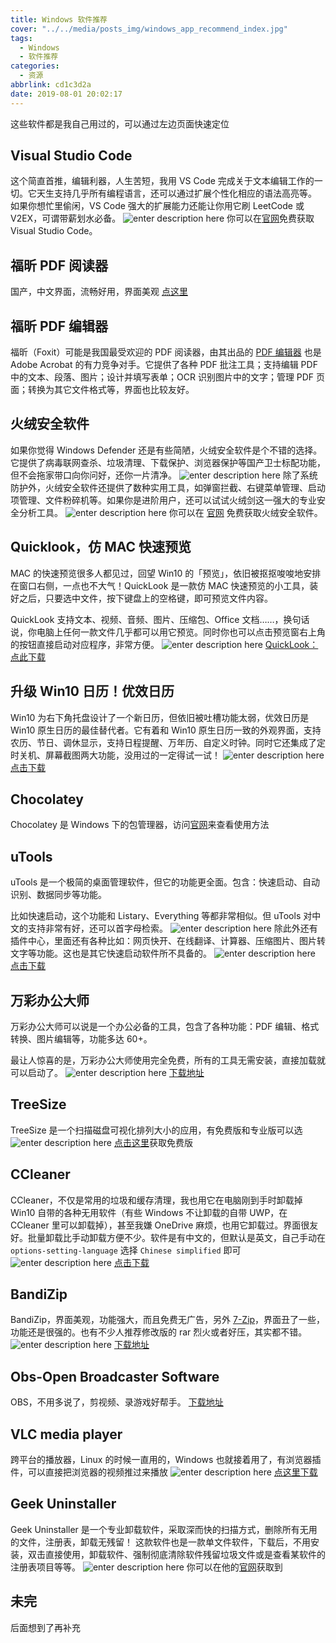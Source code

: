 ```yaml
---
title: Windows 软件推荐
cover: "../../media/posts_img/windows_app_recommend_index.jpg"
tags:
  - Windows
  - 软件推荐
categories:
  - 资源
abbrlink: cd1c3d2a
date: 2019-08-01 20:02:17
---
```


这些软件都是我自己用过的，可以通过左边页面快速定位

## Visual Studio Code

这个简直首推，编辑利器，人生苦短，我用 VS Code 完成关于文本编辑工作的一切。它天生支持几乎所有编程语言，还可以通过扩展个性化相应的语法高亮等。
如果你想忙里偷闲，VS Code 强大的扩展能力还能让你用它刷 LeetCode 或 V2EX，可谓带薪划水必备。
![enter description here](../../media/article_img/windows_app_recommend/1.png)
你可以在[官网](https://code.visualstudio.com/)免费获取 Visual Studio Code。

## 福昕 PDF 阅读器

国产，中文界面，流畅好用，界面美观
[点这里](https://www.foxitsoftware.cn/)

## 福昕 PDF 编辑器

福昕（Foxit）可能是我国最受欢迎的 PDF 阅读器，由其出品的 [PDF 编辑器](https://www.foxitsoftware.cn/pdf-editor/) 也是 Adobe Acrobat 的有力竞争对手。它提供了各种 PDF 批注工具；支持编辑 PDF 中的文本、段落、图片；设计并填写表单；OCR 识别图片中的文字；管理 PDF 页面；转换为其它文件格式等，界面也比较友好。

## 火绒安全软件

如果你觉得 Windows Defender 还是有些简陋，火绒安全软件是个不错的选择。它提供了病毒联网查杀、垃圾清理、下载保护、浏览器保护等国产卫士标配功能，但不会拖家带口向你问好，还你一片清净。
![enter description here](../../media/article_img/windows_app_recommend/2.png)
除了系统防护外，火绒安全软件还提供了数种实用工具，如弹窗拦截、右键菜单管理、启动项管理、文件粉碎机等。如果你是进阶用户，还可以试试火绒剑这一强大的专业安全分析工具。
![enter description here](../../media/article_img/windows_app_recommend/3.png)
你可以在 [官网](https://www.huorong.cn/) 免费获取火绒安全软件。

## Quicklook，仿 MAC 快速预览

MAC 的快速预览很多人都见过，回望 Win10 的「预览」，依旧被抠抠唆唆地安排在窗口右侧，一点也不大气！QuickLook 是一款仿 MAC 快速预览的小工具，装好之后，只要选中文件，按下键盘上的空格键，即可预览文件内容。

QuickLook 支持文本、视频、音频、图片、压缩包、Office 文档……，换句话说，你电脑上任何一款文件几乎都可以用它预览。同时你也可以点击预览窗右上角的按钮直接启动对应程序，非常方便。
![enter description here](../../media/article_img/windows_app_recommend/4.png)
[QuickLook：点此下载](http://dl.pconline.com.cn/download/1115319.html)

## 升级 Win10 日历！优效日历

Win10 为右下角托盘设计了一个新日历，但依旧被吐槽功能太弱，优效日历是 Win10 原生日历的最佳替代者。它有着和 Win10 原生日历一致的外观界面，支持农历、节日、调休显示，支持日程提醒、万年历、自定义时钟。同时它还集成了定时关机、屏幕截图两大功能，没用过的一定得试一试！
![enter description here](../../media/article_img/windows_app_recommend/5.png)
[点击下载](http://www.youxiao.cn/)

## Chocolatey

Chocolatey 是 Windows 下的包管理器，访问[官网](https://chocolatey.org/)来查看使用方法

## uTools

uTools 是一个极简的桌面管理软件，但它的功能更全面。包含：快速启动、自动识别、数据同步等功能。

比如快速启动，这个功能和 Listary、Everything 等都非常相似。但 uTools 对中文的支持非常有好，还可以首字母检索。
![enter description here](../../media/article_img/windows_app_recommend/6.png)
除此外还有插件中心，里面还有各种比如：网页快开、在线翻译、计算器、压缩图片、图片转文字等功能。这也是其它快速启动软件所不具备的。
![enter description here](../../media/article_img/windows_app_recommend/7.png)
[点击下载](https://u.tools/)

## 万彩办公大师

万彩办公大师可以说是一个办公必备的工具，包含了各种功能：PDF 编辑、格式转换、图片编辑等，功能多达 60+。

最让人惊喜的是，万彩办公大师使用完全免费，所有的工具无需安装，直接加载就可以启动了。
![enter description here](../../media/article_img/windows_app_recommend/8.png)
[下载地址](wofficebox.com/)

## TreeSize

TreeSize 是一个扫描磁盘可视化排列大小的应用，有免费版和专业版可以选
![enter description here](../../media/article_img/windows_app_recommend/9.png)
[点击这里](https://www.jam-software.com/treesize_free/)获取免费版

## CCleaner

CCleaner，不仅是常用的垃圾和缓存清理，我也用它在电脑刚到手时卸载掉 Win10 自带的各种无用软件（有些 Windows 不让卸载的自带 UWP，在 CCleaner 里可以卸载掉），甚至我嫌 OneDrive 麻烦，也用它卸载过。界面很友好。批量卸载比手动卸载方便不少。软件是有中文的，但默认是英文，自己手动在 `options-setting-language` 选择 `Chinese simplified` 即可
![enter description here](../../media/article_img/windows_app_recommend/10.png)
[点击下载](https://www.ccleaner.com/ccleaner/download)

## BandiZip

BandiZip，界面美观，功能强大，而且免费无广告，另外 [7-Zip](https://www.7-zip.org/)，界面丑了一些，功能还是很强的。也有不少人推荐修改版的 rar 烈火或者好压，其实都不错。
![enter description here](../../media/article_img/windows_app_recommend/11.png)
[下载地址](http://www.bandisoft.com/bandizip/cn/)

## Obs-Open Broadcaster Software

OBS，不用多说了，剪视频、录游戏好帮手。
[下载地址](https://obsproject.com/)

## VLC media player

跨平台的播放器，Linux 的时候一直用的，Windows 也就接着用了，有浏览器插件，可以直接把浏览器的视频推过来播放
![enter description here](../../media/article_img/windows_app_recommend/12.png)
[点这里下载](https://www.videolan.org/)

## Geek Uninstaller

Geek Uninstaller 是一个专业卸载软件，采取深而快的扫描方式，删除所有无用的文件，注册表，卸载无残留！
这款软件也是一款单文件软件，下载后，不用安装，双击直接使用，卸载软件、强制彻底清除软件残留垃圾文件或是查看某软件的注册表项目等等。
![enter description here](../../media/article_img/windows_app_recommend/13.png)
你可以在他的[官网](https://geekuninstaller.com/)获取到

## 未完

后面想到了再补充
